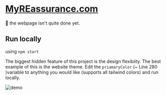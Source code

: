 # [MyREassurance.com](https://myreassurance-website.pages.dev/)

:construction_worker: the webpage isn't quite done yet.

## Run locally
using `npm start`

The biggest hidden feature of this project is the design flexibiity. The best example of this is the website theme. Edit the `priamaryColor` (~ Line 280 )variable to anything you would like (supports all tailwind colors) and run locally.

![demo](https://github.com/13r0ck/myreassurance-website/blob/main/public/img/demo.gif?raw=true)